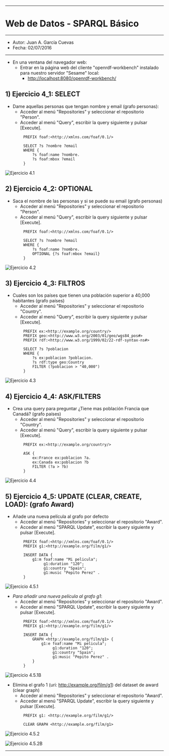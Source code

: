 ***
# Web de Datos - SPARQL Básico
***
- Autor: Juan A. García Cuevas
- Fecha: 02/07/2016

***

- En una ventana del navegador web:
    - Entrar en la página web del cliente "openrdf-workbench" instalado para nuestro servidor "Sesame" local:
        - [http://localhost:8080/openrdf-workbench/](http://localhost:8080/openrdf-workbench/)

## 1) Ejercicio 4_1: SELECT

- Dame aquellas personas que tengan nombre y email (grafo personas):
    - Acceder al menú "Repositories" y seleccionar el repositorio "Person".
    - Acceder al menú "Query", escribir la query siguiente y pulsar [Execute].

```sparql
        PREFIX foaf:<http://xmlns.com/foaf/0.1/>

        SELECT ?s ?nombre ?email
        WHERE {
            ?s foaf:name ?nombre.
            ?s foaf:mbox ?email
        }
```

![Ejercicio 4.1](images/Sparql_4_1.png)

## 2) Ejercicio 4_2: OPTIONAL

- Saca el nombre de las personas y si se puede su email (grafo personas)
    - Acceder al menú "Repositories" y seleccionar el repositorio "Person".
    - Acceder al menú "Query", escribir la query siguiente y pulsar [Execute].

```sparql
        PREFIX foaf:<http://xmlns.com/foaf/0.1/>

        SELECT ?s ?nombre ?email
        WHERE {
            ?s foaf:name ?nombre.
            OPTIONAL {?s foaf:mbox ?email}
        }
```

![Ejercicio 4.2](images/Sparql_4_2.png)

## 3) Ejercicio 4_3: FILTROS

- Cuales son los países que tienen una población superior a 40,000 habitantes (grafo países)
    - Acceder al menú "Repositories" y seleccionar el repositorio "Country".
    - Acceder al menú "Query", escribir la query siguiente y pulsar [Execute].

```sparql
        PREFIX ex:<http://example.org/country/>
        PREFIX geo:<http://www.w3.org/2003/01/geo/wgs84_pos#>
        PREFIX rdf:<http://www.w3.org/1999/02/22-rdf-syntax-ns#>

        SELECT ?s ?poblacion
        WHERE {
            ?s ex:poblacion ?poblacion.
            ?s rdf:type geo:Country
            FILTER (?poblacion > "40,000")
        }
```

![Ejercicio 4.3](images/Sparql_4_3.png)

## 4) Ejercicio 4_4: ASK/FILTERS

- Crea una query para preguntar ¿Tiene mas población Francia que Canadá? (grafo países)
    - Acceder al menú "Repositories" y seleccionar el repositorio "Country".
    - Acceder al menú "Query", escribir la query siguiente y pulsar [Execute].

```sparql
        PREFIX ex:<http://example.org/country/>

        ASK {
            ex:France ex:poblacion ?a.
            ex:Canada ex:poblacion ?b
            FILTER (?a > ?b) 
        }

```

![Ejercicio 4.4](images/Sparql_4_4.png)

## 5) Ejercicio 4_5: UPDATE (CLEAR, CREATE, LOAD): (grafo Award)

- Añade una nueva película al grafo por defecto
    - Acceder al menú "Repositories" y seleccionar el repositorio "Award".
    - Acceder al menú "SPARQL Update", escribir la query siguiente y pulsar [Execute].

```sparql
        PREFIX foaf:<http://xmlns.com/foaf/0.1/>
        PREFIX g1:<http://example.org/film/g1/>

        INSERT DATA {
        	g1:m foaf:name "Mi pelicula";
        	     g1:duration "120";
        	     g1:country "Spain";
        	     g1:music "Pepito Perez" .
        }
```

![Ejercicio 4.5.1](images/Sparql_4_5_1.png)

- _Para añadir una nueva película al grafo g1_:
    - Acceder al menú "Repositories" y seleccionar el repositorio "Award".
    - Acceder al menú "SPARQL Update", escribir la query siguiente y pulsar [Execute].

```sparql
        PREFIX foaf:<http://xmlns.com/foaf/0.1/>
        PREFIX g1:<http://example.org/film/g1/>

        INSERT DATA {
        	GRAPH <http://example.org/film/g1> {
        		g1:e foaf:name "Mi pelicula";
        		     g1:duration "120";
        		     g1:country "Spain";
        		     g1:music "Pepito Perez" .
        	}
        }
```

![Ejercicio 4.5.1B](images/Sparql_4_5_1B.png)

- Elimina el grafo 1 (uri: http://example.org/film/g1) del dataset de award (clear graph)
    - Acceder al menú "Repositories" y seleccionar el repositorio "Award".
    - Acceder al menú "SPARQL Update", escribir la query siguiente y pulsar [Execute].

```sparql
        PREFIX g1: <http://example.org/film/g1/>

        CLEAR GRAPH <http://example.org/film/g1>
```

![Ejercicio 4.5.2](images/Sparql_4_5_2.png)

![Ejercicio 4.5.2B](images/Sparql_4_5_2B.png)

***

